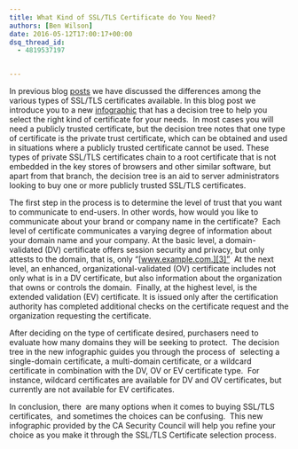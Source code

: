 ```yaml
---
title: What Kind of SSL/TLS Certificate do You Need?
authors: [Ben Wilson]
date: 2016-05-12T17:00:17+00:00
dsq_thread_id:
  - 4819537197


---
```

In previous blog [posts][1] we have discussed the differences among the various types of SSL/TLS certificates available. In this blog post we introduce you to a new [infographic][2] that has a decision tree to help you select the right kind of certificate for your needs.  In most cases you will need a publicly trusted certificate, but the decision tree notes that one type of certificate is the private trust certificate, which can be obtained and used in situations where a publicly trusted certificate cannot be used. These types of private SSL/TLS certificates chain to a root certificate that is not embedded in the key stores of browsers and other similar software, but apart from that branch, the decision tree is an aid to server administrators looking to buy one or more publicly trusted SSL/TLS certificates.

The first step in the process is to determine the level of trust that you want to communicate to end-users. In other words, how would you like to communicate about your brand or company name in the certificate?  Each level of certificate communicates a varying degree of information about your domain name and your company. At the basic level, a domain-validated (DV) certificate offers session security and privacy, but only attests to the domain, that is, only “[www.example.com.][3]”  At the next level, an enhanced, organizational-validated (OV) certificate includes not only what is in a DV certificate, but also information about the organization that owns or controls the domain.  Finally, at the highest level, is the extended validation (EV) certificate. It is issued only after the certification authority has completed additional checks on the certificate request and the organization requesting the certificate.

After deciding on the type of certificate desired, purchasers need to evaluate how many domains they will be seeking to protect.  The decision tree in the new infographic guides you through the process of  selecting a single-domain certificate, a multi-domain certificate, or a wildcard certificate in combination with the DV, OV or EV certificate type.  For instance, wildcard certificates are available for DV and OV certificates, but currently are not available for EV certificates.

In conclusion, there  are many options when it comes to buying SSL/TLS certificates,  and sometimes the choices can be confusing.  This new infographic provided by the CA Security Council will help you refine your choice as you make it through the SSL/TLS Certificate selection process.

 [1]: https://casecurity.org/2013/05/24/getting-the-most-out-of-ssl-part-1-choose-the-right-certificate/
 [2]: https://casecurity.org/ssltls-certificate-infographic/
 [3]: http://www.example.com.